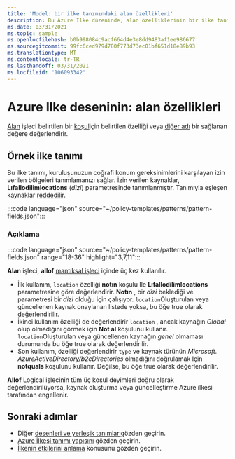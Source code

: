 ```yaml
---
title: 'Model: bir ilke tanımındaki alan özellikleri'
description: Bu Azure Ilke düzeninde, alan özelliklerinin bir ilke tanımında nasıl kullanılacağına ilişkin bir örnek verilmiştir.
ms.date: 03/31/2021
ms.topic: sample
ms.openlocfilehash: b0b998084c9acf664d4e3e8dd9483af1ee986677
ms.sourcegitcommit: 99fc6ced979d780f773d73ec01bf651d18e89b93
ms.translationtype: MT
ms.contentlocale: tr-TR
ms.lasthandoff: 03/31/2021
ms.locfileid: "106093342"
---
```

# <a name="azure-policy-pattern-field-properties"></a>Azure Ilke deseninin: alan özellikleri

[Alan](../concepts/definition-structure.md#fields) işleci belirtilen bir [koşul](../concepts/definition-structure.md#conditions)için belirtilen özelliği veya [diğer adı](../concepts/definition-structure.md#aliases) bir sağlanan değere değerlendirir.

## <a name="sample-policy-definition"></a>Örnek ilke tanımı

Bu ilke tanımı, kuruluşunuzun coğrafi konum gereksinimlerini karşılayan izin verilen bölgeleri tanımlamanızı sağlar. İzin verilen kaynaklar, **Lıfallodilimlocations** (_dizi_) parametresinde tanımlanmıştır. Tanımıyla eşleşen kaynaklar [reddedilir](../concepts/effects.md#deny).

:::code language="json" source="~/policy-templates/patterns/pattern-fields.json":::

### <a name="explanation"></a>Açıklama

:::code language="json" source="~/policy-templates/patterns/pattern-fields.json" range="18-36" highlight="3,7,11":::

**Alan** işleci, **allof** [mantıksal işleci](../concepts/definition-structure.md#logical-operators) içinde üç kez kullanılır.

- İlk kullanım, `location` özelliği **notın** koşulu Ile **Lıfallodilimlocations** parametresine göre değerlendirir. **Notın** , bir _dizi_ beklediği ve parametresi bir _dizi_ olduğu için çalışıyor. `location`Oluşturulan veya güncellenen kaynak onaylanan listede yoksa, bu öğe true olarak değerlendirilir.
- İkinci kullanım özelliği de değerlendirir `location` , ancak kaynağın _Global_ olup olmadığını görmek için **Not al** koşulunu kullanır. `location`Oluşturulan veya güncellenen kaynağın _genel_ olmaması durumunda bu öğe true olarak değerlendirilir.
- Son kullanım, özelliği değerlendirir `type` ve kaynak türünün _Microsoft. AzureActiveDirectory/b2cDirectories_ olmadığını doğrulamak Için **notquals** koşulunu kullanır. Değilse, bu öğe true olarak değerlendirilir.

**Allof** Logical işlecinin tüm üç koşul deyimleri doğru olarak değerlendirilüyorsa, kaynak oluşturma veya güncelleştirme Azure ilkesi tarafından engellenir.

## <a name="next-steps"></a>Sonraki adımlar

- Diğer [desenleri ve yerleşik tanımları](./index.md)gözden geçirin.
- [Azure İlkesi tanımı yapısını](../concepts/definition-structure.md) gözden geçirin.
- [İlkenin etkilerini anlama](../concepts/effects.md) konusunu gözden geçirin.